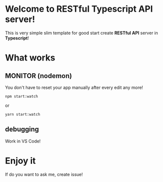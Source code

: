 # Welcome to RESTful Typescript API server!

This is very simple slim template for good start create **RESTful API** server in **Typescript**!

# What works

## MONITOR (nodemon)

You don't have to reset your app manually after every edit any more!

    npm start:watch
   or

    yarn start:watch

## debugging

Work in VS Code!

# Enjoy it

If do you want to ask me, create issue!